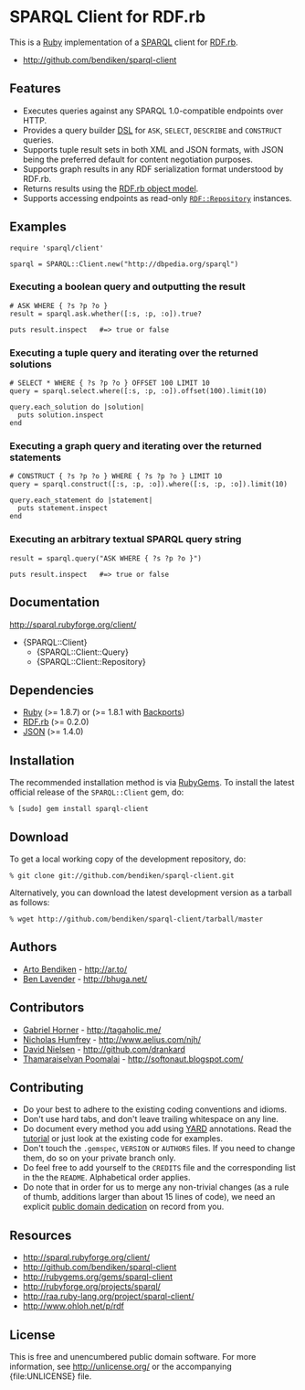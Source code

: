 SPARQL Client for RDF.rb
========================

This is a [Ruby][] implementation of a [SPARQL][] client for [RDF.rb][].

* <http://github.com/bendiken/sparql-client>

Features
--------

* Executes queries against any SPARQL 1.0-compatible endpoints over HTTP.
* Provides a query builder [DSL][] for `ASK`, `SELECT`, `DESCRIBE` and
  `CONSTRUCT` queries.
* Supports tuple result sets in both XML and JSON formats, with JSON being
  the preferred default for content negotiation purposes.
* Supports graph results in any RDF serialization format understood by RDF.rb.
* Returns results using the [RDF.rb object model][RDF.rb model].
* Supports accessing endpoints as read-only [`RDF::Repository`][RDF::Repository]
  instances.

Examples
--------

    require 'sparql/client'
    
    sparql = SPARQL::Client.new("http://dbpedia.org/sparql")

### Executing a boolean query and outputting the result

    # ASK WHERE { ?s ?p ?o }
    result = sparql.ask.whether([:s, :p, :o]).true?
    
    puts result.inspect   #=> true or false

### Executing a tuple query and iterating over the returned solutions

    # SELECT * WHERE { ?s ?p ?o } OFFSET 100 LIMIT 10
    query = sparql.select.where([:s, :p, :o]).offset(100).limit(10)
    
    query.each_solution do |solution|
      puts solution.inspect
    end

### Executing a graph query and iterating over the returned statements

    # CONSTRUCT { ?s ?p ?o } WHERE { ?s ?p ?o } LIMIT 10
    query = sparql.construct([:s, :p, :o]).where([:s, :p, :o]).limit(10)
    
    query.each_statement do |statement|
      puts statement.inspect
    end

### Executing an arbitrary textual SPARQL query string

    result = sparql.query("ASK WHERE { ?s ?p ?o }")
    
    puts result.inspect   #=> true or false

Documentation
-------------

<http://sparql.rubyforge.org/client/>

* {SPARQL::Client}
  * {SPARQL::Client::Query}
  * {SPARQL::Client::Repository}

Dependencies
------------

* [Ruby](http://ruby-lang.org/) (>= 1.8.7) or (>= 1.8.1 with [Backports][])
* [RDF.rb](http://rubygems.org/gems/rdf) (>= 0.2.0)
* [JSON](http://rubygems.org/gems/json_pure) (>= 1.4.0)

Installation
------------

The recommended installation method is via [RubyGems](http://rubygems.org/).
To install the latest official release of the `SPARQL::Client` gem, do:

    % [sudo] gem install sparql-client

Download
--------

To get a local working copy of the development repository, do:

    % git clone git://github.com/bendiken/sparql-client.git

Alternatively, you can download the latest development version as a tarball
as follows:

    % wget http://github.com/bendiken/sparql-client/tarball/master

Authors
-------

* [Arto Bendiken](mailto:arto.bendiken@gmail.com) - <http://ar.to/>
* [Ben Lavender](mailto:blavender@gmail.com) - <http://bhuga.net/>

Contributors
------------

* [Gabriel Horner](http://github.com/cldwalker) - <http://tagaholic.me/>
* [Nicholas Humfrey](http://github.com/njh) - <http://www.aelius.com/njh/>
* [David Nielsen](http://github.com/drankard) - <http://github.com/drankard>
* [Thamaraiselvan Poomalai](http://github.com/selvan) - <http://softonaut.blogspot.com/>

Contributing
------------

* Do your best to adhere to the existing coding conventions and idioms.
* Don't use hard tabs, and don't leave trailing whitespace on any line.
* Do document every method you add using [YARD][] annotations. Read the
  [tutorial][YARD-GS] or just look at the existing code for examples.
* Don't touch the `.gemspec`, `VERSION` or `AUTHORS` files. If you need to
  change them, do so on your private branch only.
* Do feel free to add yourself to the `CREDITS` file and the corresponding
  list in the the `README`. Alphabetical order applies.
* Do note that in order for us to merge any non-trivial changes (as a rule
  of thumb, additions larger than about 15 lines of code), we need an
  explicit [public domain dedication][PDD] on record from you.

Resources
---------

* <http://sparql.rubyforge.org/client/>
* <http://github.com/bendiken/sparql-client>
* <http://rubygems.org/gems/sparql-client>
* <http://rubyforge.org/projects/sparql/>
* <http://raa.ruby-lang.org/project/sparql-client/>
* <http://www.ohloh.net/p/rdf>

License
-------

This is free and unencumbered public domain software. For more information,
see <http://unlicense.org/> or the accompanying {file:UNLICENSE} file.

[Ruby]:            http://ruby-lang.org/
[RDF]:             http://www.w3.org/RDF/
[SPARQL]:          http://en.wikipedia.org/wiki/SPARQL
[SPARQL JSON]:     http://www.w3.org/TR/rdf-sparql-json-res/
[RDF.rb]:          http://rdf.rubyforge.org/
[RDF.rb model]:    http://blog.datagraph.org/2010/03/rdf-for-ruby
[RDF::Repository]: http://rdf.rubyforge.org/RDF/Repository.html
[DSL]:             http://en.wikipedia.org/wiki/Domain-specific_language
                   "domain-specific language"
[YARD]:            http://yardoc.org/
[YARD-GS]:         http://rubydoc.info/docs/yard/file/docs/GettingStarted.md
[PDD]:             http://unlicense.org/#unlicensing-contributions
[Backports]:       http://rubygems.org/gems/backports
